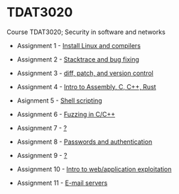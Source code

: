 # TDAT3020
Course TDAT3020; Security in software and networks

* Assignment 1 - [Install Linux and compilers](/assignment_1)

* Assignment 2 - [Stacktrace and bug fixing](/assignment_2)

* Assignment 3 - [diff, patch, and version control](/assignment_3)

* Assignment 4 - [Intro to Assembly, C, C++, Rust](/assignment_4)

* Asignment 5 - [Shell scripting](/assignment_5)

* Assignment 6 - [Fuzzing in C/C++](/assignment_6)

* Assignment 7 - [?](/assignment_7)

* Assignment 8 - [Passwords and authentication](/assignment_8)

* Assignment 9 - [?](/assignment_9)

* Assignment 10 - [Intro to web/application exploitation](/assignment_10)

* Assignment 11 - [E-mail servers](/assignment_10)
